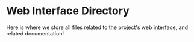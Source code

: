 # Web Interface Directory

Here is where we store all files related to the project's web interface, and related documentation!
